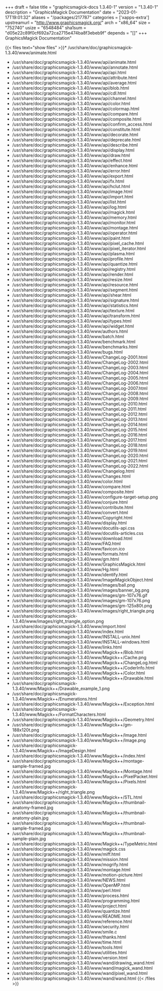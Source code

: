+++
draft = false
title = "graphicsmagick-docs 1.3.40-1"
version = "1.3.40-1"
description = "GraphicsMagick Documentation"
date = "2023-01-17T19:01:32"
aliases = "/packages/217787"
categories = ['xapps-extra']
upstreamurl = "http://www.graphicsmagick.org/"
arch = "x86_64"
size = "752740"
usize = "6548484"
sha1sum = "d05e22c89f0cf692a72ca2715e474ba8f3ebeb9f"
depends = "[]"
+++
GraphicsMagick Documentation"

{{< files text="show files" >}}* /usr/share/doc/graphicsmagick-1.3.40/www/animate.html
* /usr/share/doc/graphicsmagick-1.3.40/www/api/animate.html
* /usr/share/doc/graphicsmagick-1.3.40/www/api/annotate.html
* /usr/share/doc/graphicsmagick-1.3.40/www/api/api.html
* /usr/share/doc/graphicsmagick-1.3.40/www/api/attribute.html
* /usr/share/doc/graphicsmagick-1.3.40/www/api/average.html
* /usr/share/doc/graphicsmagick-1.3.40/www/api/blob.html
* /usr/share/doc/graphicsmagick-1.3.40/www/api/cdl.html
* /usr/share/doc/graphicsmagick-1.3.40/www/api/channel.html
* /usr/share/doc/graphicsmagick-1.3.40/www/api/color.html
* /usr/share/doc/graphicsmagick-1.3.40/www/api/colormap.html
* /usr/share/doc/graphicsmagick-1.3.40/www/api/compare.html
* /usr/share/doc/graphicsmagick-1.3.40/www/api/composite.html
* /usr/share/doc/graphicsmagick-1.3.40/www/api/confirm_access.html
* /usr/share/doc/graphicsmagick-1.3.40/www/api/constitute.html
* /usr/share/doc/graphicsmagick-1.3.40/www/api/decorate.html
* /usr/share/doc/graphicsmagick-1.3.40/www/api/deprecate.html
* /usr/share/doc/graphicsmagick-1.3.40/www/api/describe.html
* /usr/share/doc/graphicsmagick-1.3.40/www/api/display.html
* /usr/share/doc/graphicsmagick-1.3.40/www/api/draw.html
* /usr/share/doc/graphicsmagick-1.3.40/www/api/effect.html
* /usr/share/doc/graphicsmagick-1.3.40/www/api/enhance.html
* /usr/share/doc/graphicsmagick-1.3.40/www/api/error.html
* /usr/share/doc/graphicsmagick-1.3.40/www/api/export.html
* /usr/share/doc/graphicsmagick-1.3.40/www/api/fx.html
* /usr/share/doc/graphicsmagick-1.3.40/www/api/hclut.html
* /usr/share/doc/graphicsmagick-1.3.40/www/api/image.html
* /usr/share/doc/graphicsmagick-1.3.40/www/api/import.html
* /usr/share/doc/graphicsmagick-1.3.40/www/api/list.html
* /usr/share/doc/graphicsmagick-1.3.40/www/api/log.html
* /usr/share/doc/graphicsmagick-1.3.40/www/api/magick.html
* /usr/share/doc/graphicsmagick-1.3.40/www/api/memory.html
* /usr/share/doc/graphicsmagick-1.3.40/www/api/monitor.html
* /usr/share/doc/graphicsmagick-1.3.40/www/api/montage.html
* /usr/share/doc/graphicsmagick-1.3.40/www/api/operator.html
* /usr/share/doc/graphicsmagick-1.3.40/www/api/paint.html
* /usr/share/doc/graphicsmagick-1.3.40/www/api/pixel_cache.html
* /usr/share/doc/graphicsmagick-1.3.40/www/api/pixel_iterator.html
* /usr/share/doc/graphicsmagick-1.3.40/www/api/plasma.html
* /usr/share/doc/graphicsmagick-1.3.40/www/api/profile.html
* /usr/share/doc/graphicsmagick-1.3.40/www/api/quantize.html
* /usr/share/doc/graphicsmagick-1.3.40/www/api/registry.html
* /usr/share/doc/graphicsmagick-1.3.40/www/api/render.html
* /usr/share/doc/graphicsmagick-1.3.40/www/api/resize.html
* /usr/share/doc/graphicsmagick-1.3.40/www/api/resource.html
* /usr/share/doc/graphicsmagick-1.3.40/www/api/segment.html
* /usr/share/doc/graphicsmagick-1.3.40/www/api/shear.html
* /usr/share/doc/graphicsmagick-1.3.40/www/api/signature.html
* /usr/share/doc/graphicsmagick-1.3.40/www/api/statistics.html
* /usr/share/doc/graphicsmagick-1.3.40/www/api/texture.html
* /usr/share/doc/graphicsmagick-1.3.40/www/api/transform.html
* /usr/share/doc/graphicsmagick-1.3.40/www/api/types.html
* /usr/share/doc/graphicsmagick-1.3.40/www/api/widget.html
* /usr/share/doc/graphicsmagick-1.3.40/www/authors.html
* /usr/share/doc/graphicsmagick-1.3.40/www/batch.html
* /usr/share/doc/graphicsmagick-1.3.40/www/benchmark.html
* /usr/share/doc/graphicsmagick-1.3.40/www/benchmarks.html
* /usr/share/doc/graphicsmagick-1.3.40/www/bugs.html
* /usr/share/doc/graphicsmagick-1.3.40/www/ChangeLog-2001.html
* /usr/share/doc/graphicsmagick-1.3.40/www/ChangeLog-2002.html
* /usr/share/doc/graphicsmagick-1.3.40/www/ChangeLog-2003.html
* /usr/share/doc/graphicsmagick-1.3.40/www/ChangeLog-2004.html
* /usr/share/doc/graphicsmagick-1.3.40/www/ChangeLog-2005.html
* /usr/share/doc/graphicsmagick-1.3.40/www/ChangeLog-2006.html
* /usr/share/doc/graphicsmagick-1.3.40/www/ChangeLog-2007.html
* /usr/share/doc/graphicsmagick-1.3.40/www/ChangeLog-2008.html
* /usr/share/doc/graphicsmagick-1.3.40/www/ChangeLog-2009.html
* /usr/share/doc/graphicsmagick-1.3.40/www/ChangeLog-2010.html
* /usr/share/doc/graphicsmagick-1.3.40/www/ChangeLog-2011.html
* /usr/share/doc/graphicsmagick-1.3.40/www/ChangeLog-2012.html
* /usr/share/doc/graphicsmagick-1.3.40/www/ChangeLog-2013.html
* /usr/share/doc/graphicsmagick-1.3.40/www/ChangeLog-2014.html
* /usr/share/doc/graphicsmagick-1.3.40/www/ChangeLog-2015.html
* /usr/share/doc/graphicsmagick-1.3.40/www/ChangeLog-2016.html
* /usr/share/doc/graphicsmagick-1.3.40/www/ChangeLog-2017.html
* /usr/share/doc/graphicsmagick-1.3.40/www/ChangeLog-2018.html
* /usr/share/doc/graphicsmagick-1.3.40/www/ChangeLog-2019.html
* /usr/share/doc/graphicsmagick-1.3.40/www/ChangeLog-2020.html
* /usr/share/doc/graphicsmagick-1.3.40/www/ChangeLog-2021.html
* /usr/share/doc/graphicsmagick-1.3.40/www/ChangeLog-2022.html
* /usr/share/doc/graphicsmagick-1.3.40/www/Changelog.html
* /usr/share/doc/graphicsmagick-1.3.40/www/Changes.html
* /usr/share/doc/graphicsmagick-1.3.40/www/color.html
* /usr/share/doc/graphicsmagick-1.3.40/www/compare.html
* /usr/share/doc/graphicsmagick-1.3.40/www/composite.html
* /usr/share/doc/graphicsmagick-1.3.40/www/configure-target-setup.png
* /usr/share/doc/graphicsmagick-1.3.40/www/conjure.html
* /usr/share/doc/graphicsmagick-1.3.40/www/contribute.html
* /usr/share/doc/graphicsmagick-1.3.40/www/convert.html
* /usr/share/doc/graphicsmagick-1.3.40/www/Copyright.html
* /usr/share/doc/graphicsmagick-1.3.40/www/display.html
* /usr/share/doc/graphicsmagick-1.3.40/www/docutils-api.css
* /usr/share/doc/graphicsmagick-1.3.40/www/docutils-articles.css
* /usr/share/doc/graphicsmagick-1.3.40/www/download.html
* /usr/share/doc/graphicsmagick-1.3.40/www/FAQ.html
* /usr/share/doc/graphicsmagick-1.3.40/www/favicon.ico
* /usr/share/doc/graphicsmagick-1.3.40/www/formats.html
* /usr/share/doc/graphicsmagick-1.3.40/www/gm.html
* /usr/share/doc/graphicsmagick-1.3.40/www/GraphicsMagick.html
* /usr/share/doc/graphicsmagick-1.3.40/www/Hg.html
* /usr/share/doc/graphicsmagick-1.3.40/www/identify.html
* /usr/share/doc/graphicsmagick-1.3.40/www/ImageMagickObject.html
* /usr/share/doc/graphicsmagick-1.3.40/www/images/ball.png
* /usr/share/doc/graphicsmagick-1.3.40/www/images/banner_bg.png
* /usr/share/doc/graphicsmagick-1.3.40/www/images/gm-107x76.gif
* /usr/share/doc/graphicsmagick-1.3.40/www/images/gm-107x76.png
* /usr/share/doc/graphicsmagick-1.3.40/www/images/gm-125x80t.png
* /usr/share/doc/graphicsmagick-1.3.40/www/images/right_triangle.png
* /usr/share/doc/graphicsmagick-1.3.40/www/images/right_triangle_option.png
* /usr/share/doc/graphicsmagick-1.3.40/www/import.html
* /usr/share/doc/graphicsmagick-1.3.40/www/index.html
* /usr/share/doc/graphicsmagick-1.3.40/www/INSTALL-unix.html
* /usr/share/doc/graphicsmagick-1.3.40/www/INSTALL-windows.html
* /usr/share/doc/graphicsmagick-1.3.40/www/links.html
* /usr/share/doc/graphicsmagick-1.3.40/www/Magick++/Blob.html
* /usr/share/doc/graphicsmagick-1.3.40/www/Magick++/Cache.png
* /usr/share/doc/graphicsmagick-1.3.40/www/Magick++/ChangeLog.html
* /usr/share/doc/graphicsmagick-1.3.40/www/Magick++/CoderInfo.html
* /usr/share/doc/graphicsmagick-1.3.40/www/Magick++/Color.html
* /usr/share/doc/graphicsmagick-1.3.40/www/Magick++/Drawable.html
* /usr/share/doc/graphicsmagick-1.3.40/www/Magick++/Drawable_example_1.png
* /usr/share/doc/graphicsmagick-1.3.40/www/Magick++/Enumerations.html
* /usr/share/doc/graphicsmagick-1.3.40/www/Magick++/Exception.html
* /usr/share/doc/graphicsmagick-1.3.40/www/Magick++/FormatCharacters.html
* /usr/share/doc/graphicsmagick-1.3.40/www/Magick++/Geometry.html
* /usr/share/doc/graphicsmagick-1.3.40/www/Magick++/gm-188x120t.png
* /usr/share/doc/graphicsmagick-1.3.40/www/Magick++/Image.html
* /usr/share/doc/graphicsmagick-1.3.40/www/Magick++/Image.png
* /usr/share/doc/graphicsmagick-1.3.40/www/Magick++/ImageDesign.html
* /usr/share/doc/graphicsmagick-1.3.40/www/Magick++/index.html
* /usr/share/doc/graphicsmagick-1.3.40/www/Magick++/montage-sample-framed.jpg
* /usr/share/doc/graphicsmagick-1.3.40/www/Magick++/Montage.html
* /usr/share/doc/graphicsmagick-1.3.40/www/Magick++/PixelPacket.html
* /usr/share/doc/graphicsmagick-1.3.40/www/Magick++/Pixels.html
* /usr/share/doc/graphicsmagick-1.3.40/www/Magick++/right_triangle.png
* /usr/share/doc/graphicsmagick-1.3.40/www/Magick++/STL.html
* /usr/share/doc/graphicsmagick-1.3.40/www/Magick++/thumbnail-anatomy-framed.jpg
* /usr/share/doc/graphicsmagick-1.3.40/www/Magick++/thumbnail-anatomy-plain.jpg
* /usr/share/doc/graphicsmagick-1.3.40/www/Magick++/thumbnail-sample-framed.jpg
* /usr/share/doc/graphicsmagick-1.3.40/www/Magick++/thumbnail-sample-plain.jpg
* /usr/share/doc/graphicsmagick-1.3.40/www/Magick++/TypeMetric.html
* /usr/share/doc/graphicsmagick-1.3.40/www/magick.css
* /usr/share/doc/graphicsmagick-1.3.40/www/miff.html
* /usr/share/doc/graphicsmagick-1.3.40/www/mission.html
* /usr/share/doc/graphicsmagick-1.3.40/www/mogrify.html
* /usr/share/doc/graphicsmagick-1.3.40/www/montage.html
* /usr/share/doc/graphicsmagick-1.3.40/www/motion-picture.html
* /usr/share/doc/graphicsmagick-1.3.40/www/NEWS.html
* /usr/share/doc/graphicsmagick-1.3.40/www/OpenMP.html
* /usr/share/doc/graphicsmagick-1.3.40/www/perl.html
* /usr/share/doc/graphicsmagick-1.3.40/www/process.html
* /usr/share/doc/graphicsmagick-1.3.40/www/programming.html
* /usr/share/doc/graphicsmagick-1.3.40/www/project.html
* /usr/share/doc/graphicsmagick-1.3.40/www/quantize.html
* /usr/share/doc/graphicsmagick-1.3.40/www/README.html
* /usr/share/doc/graphicsmagick-1.3.40/www/reference.html
* /usr/share/doc/graphicsmagick-1.3.40/www/security.html
* /usr/share/doc/graphicsmagick-1.3.40/www/smile.c
* /usr/share/doc/graphicsmagick-1.3.40/www/thanks.html
* /usr/share/doc/graphicsmagick-1.3.40/www/time.html
* /usr/share/doc/graphicsmagick-1.3.40/www/tools.html
* /usr/share/doc/graphicsmagick-1.3.40/www/utilities.html
* /usr/share/doc/graphicsmagick-1.3.40/www/version.html
* /usr/share/doc/graphicsmagick-1.3.40/www/wand/drawing_wand.html
* /usr/share/doc/graphicsmagick-1.3.40/www/wand/magick_wand.html
* /usr/share/doc/graphicsmagick-1.3.40/www/wand/pixel_wand.html
* /usr/share/doc/graphicsmagick-1.3.40/www/wand/wand.html
{{< /files >}}